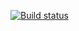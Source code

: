 [![Build status](https://ci.appveyor.com/api/projects/status/3bnk9h4cm0taqmxm/branch/main?svg=true)](https://ci.appveyor.com/project/mioamio/2-1-web/branch/main)
